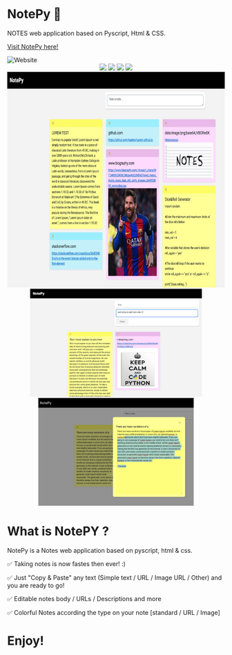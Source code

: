 # NotePy 📍
NOTES web application based on Pyscript, Html & CSS.
<br>

<a href="https://igalem.github.io/notepy">Visit NotePy here!</a>

<img alt="Website" src="https://img.shields.io/website?down_color=red&down_message=is%20Down%21&style=for-the-badge&up_color=green&up_message=is%20UP%21&url=https%3A%2F%2Figalem.github.io%2Fnotepy%2F">

<div align="center" width="100%">
  <img src="https://img.shields.io/badge/Python-3776AB?style=for-the-badge&logo=python&logoColor=white">
  <img src="https://img.shields.io/badge/JavaScript-F7DF1E?style=for-the-badge&logo=javascript&logoColor=black">
  <img src="https://img.shields.io/badge/HTML-239120?style=for-the-badge&logo=html5&logoColor=white">
  <img src="https://img.shields.io/badge/CSS-239120?&style=for-the-badge&logo=css3&logoColor=white">
</div>

<div align="center" width="100%">
  <img src="static/github/fullSite.jpg" height="500">
  <img src="static/github/createNote.jpg" height="250">
  <img src="static/github/noteEditable.jpg" height="250">
</div>


# What is NotePY ?
NotePy is a Notes web application based on pyscript, html & css.

✅ Taking notes is now fastes then ever! :) 

✅ Just "Copy & Paste" any text (Simple text / URL / Image URL / Other) and you are ready to go!

✅ Editable notes body / URLs / Descriptions and more

✅ Colorful Notes according the type on your note [standard / URL / Image]


# Enjoy! 
